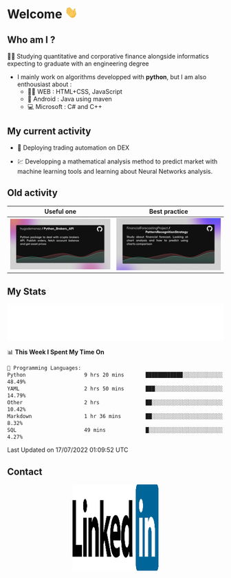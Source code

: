 # Welcome <img src="assets/hello.gif" width="30px"/>


## Who am I ?

:man_student: Studying quantitative and corporative finance alongside informatics expecting to graduate with an engineering degree

*  I mainly work on algorithms developped with **python**, but I am also enthousiast about :
    * :man_technologist: WEB : HTML+CSS, JavaScript
    * :iphone: Android : Java using maven
    * :computer: Microsoft : C# and C++

## My current activity

* :rocket: Deploying trading automation on DEX

* :chart: Developping a mathematical analysis method to predict market with machine learning tools and learning about Neural Networks analysis.

## Old activity

| Useful one | Best practice|
| ------------- | ------------- |
| [![](assets/BrokerAPI.png)](https://github.com/hugodemenez/Python_Brokers_API)  | [![](assets/PatternRecognitionStrategy.png)](https://github.com/FinancialForecastingProject/PatternRecognitionStrategy.git)  |

## My Stats

<p align=center>
<img src="metrics.plugin.wakatime.svg" alt="Metrics">
</p>

<!--START_SECTION:waka-->
📊 **This Week I Spent My Time On** 

```text
💬 Programming Languages: 
Python                   9 hrs 20 mins       ████████████░░░░░░░░░░░░░   48.49% 
YAML                     2 hrs 50 mins       ███░░░░░░░░░░░░░░░░░░░░░░   14.79% 
Other                    2 hrs               ██░░░░░░░░░░░░░░░░░░░░░░░   10.42% 
Markdown                 1 hr 36 mins        ██░░░░░░░░░░░░░░░░░░░░░░░   8.32% 
SQL                      49 mins             █░░░░░░░░░░░░░░░░░░░░░░░░   4.27%

```


 Last Updated on 17/07/2022 01:09:52 UTC
<!--END_SECTION:waka-->

## Contact

<p align=center >
<a href="https://www.linkedin.com/in/hugo-demenez/"><img src="assets/linkedin.svg" alt="Linkedin_hugodemenez" height="200px" width="200px"/></a>
</p>
